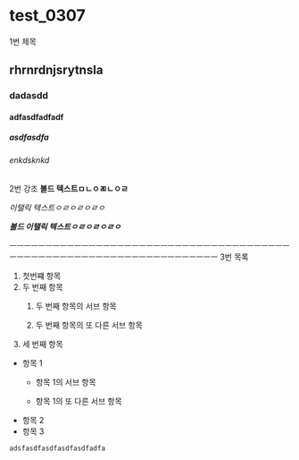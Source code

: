 # test_0307
1번 제목
## rhrnrdnjsrytnsla
### dadasdd
#### adfasdfadfadf
##### asdfasdfa
###### enkdsknkd


2번 강조
**볼드 텍스트ㅁㄴㅇㄻㄴㅇㄹ**

*이탤릭 텍스트ㅇㄹㅇㄹㅇㄹㅇ*

***볼드 이탤릭 텍스트ㅇㄹㅇㄹㅇㄹㅇ***





ㅡㅡㅡㅡㅡㅡㅡㅡㅡㅡㅡㅡㅡㅡㅡㅡㅡㅡㅡㅡㅡㅡㅡㅡㅡㅡㅡㅡㅡㅡㅡㅡㅡㅡㅡㅡㅡㅡㅡㅡㅡㅡㅡㅡㅡㅡㅡㅡㅡㅡㅡㅡㅡㅡㅡㅡㅡㅡㅡㅡㅡㅡㅡㅡㅡㅡㅡㅡ
3번 목록
1. 첫번쨰 항목
2. 두 번째 항목
   1. 두 번째 항목의 서브 항목

  
   2. 두 번째 항목의 또 다른 서브 항목
3. 세 번째 항목


- 항목 1
  - 항목 1의 서브 항목
 
  - 항목 1의 또 다른 서브 항목
- 항목 2
- 항목 3


``` bash
adsfasdfasdfasdfasdfadfa
```
